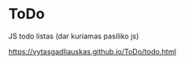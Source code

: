 # ToDo
JS todo listas (dar kuriamas pasiliko js)

https://vytasgadliauskas.github.io/ToDo/todo.html
